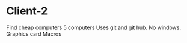 # Client-2

Find cheap computers
5 computers
Uses git and git hub.
No windows.
Graphics card
Macros
